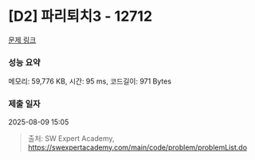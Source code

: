 # [D2] 파리퇴치3 - 12712 

[문제 링크](https://swexpertacademy.com/main/code/problem/problemDetail.do?contestProbId=AXuARWAqDkQDFARa) 

### 성능 요약

메모리: 59,776 KB, 시간: 95 ms, 코드길이: 971 Bytes

### 제출 일자

2025-08-09 15:05



> 출처: SW Expert Academy, https://swexpertacademy.com/main/code/problem/problemList.do